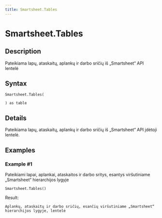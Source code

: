 ```yaml
---
title: Smartsheet.Tables
---
```


# Smartsheet.Tables


## Description

Pateikiama lapų, ataskaitų, aplankų ir darbo sričių iš „Smartsheet“ API lentelė


## Syntax

```powerquery
Smartsheet.Tables(

) as table
```


## Details

Pateikiama lapų, ataskaitų, aplankų ir darbo sričių iš „Smartsheet“ API įdėtoji lentelė.


## Examples

### Example #1 
Pateikiami lapai, aplankai, ataskaitos ir darbo sritys, esantys viršutiniame „Smartsheet“ hierarchijos lygyje
```powerquery
Smartsheet.Tables()
```

Result: 
```powerquery
Aplankų, ataskaitų ir darbo sričių, esančių viršutiniame „Smartsheet“ hierarchijos lygyje, lentelė
```



